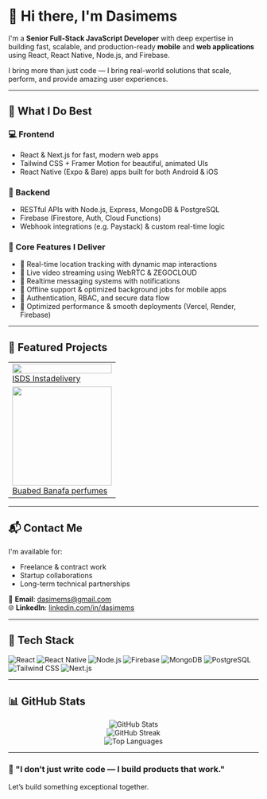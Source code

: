 # 👋 Hi there, I'm Dasimems

I'm a **Senior Full-Stack JavaScript Developer** with deep expertise in building fast, scalable, and production-ready **mobile** and **web applications** using React, React Native, Node.js, and Firebase.

I bring more than just code — I bring real-world solutions that scale, perform, and provide amazing user experiences.

---

## 🚀 What I Do Best

### 💻 Frontend
- React & Next.js for fast, modern web apps
- Tailwind CSS + Framer Motion for beautiful, animated UIs
- React Native (Expo & Bare) apps built for both Android & iOS

### 🧠 Backend
- RESTful APIs with Node.js, Express, MongoDB & PostgreSQL
- Firebase (Firestore, Auth, Cloud Functions)
- Webhook integrations (e.g. Paystack) & custom real-time logic

### 🔧 Core Features I Deliver
- 📍 Real-time location tracking with dynamic map interactions
- 🎥 Live video streaming using WebRTC & ZEGOCLOUD
- 💬 Realtime messaging systems with notifications
- 📲 Offline support & optimized background jobs for mobile apps
- 🔐 Authentication, RBAC, and secure data flow
- 🚀 Optimized performance & smooth deployments (Vercel, Render, Firebase)

---

## 📂 Featured Projects

<table>
  <tr>
    <td><a href="https://https://instadelivery.org" target="_blank"><img src="[https://instadelivery.org/meta.png](https://github.com/dasimems/dasimems/blob/main/instadelivery-logo.svg" width="100%"/> <br /> ISDS Instadelivery</a></td>
  </tr>
  <tr>
    <td><a href="https://banafa-94m3w.ondigitalocean.app" target="_blank"><img src="https://banafa-94m3w.ondigitalocean.app/meta_image.png" width="200"/> <br /> Buabed Banafa perfumes</a></td>
  </tr>
<!--   <tr>
    <td><a href="https://play.dasimems.tech" target="_blank"><img src="https://play.dasimems.tech/meta.png" width="100%"/></a></td>
  </tr> -->
</table>

---

## 📬 Contact Me

I'm available for:
- Freelance & contract work
- Startup collaborations
- Long-term technical partnerships

📧 **Email**: [dasimems@gmail.com](mailto:dasimems@gmail.com)  
🌐 **LinkedIn**: [linkedin.com/in/dasimems](https://linkedin.com/in/dasimems)

---

## 🧠 Tech Stack

![React](https://img.shields.io/badge/-React-61DAFB?logo=react&logoColor=white&style=flat-square)
![React Native](https://img.shields.io/badge/-React%20Native-61DAFB?logo=react&logoColor=white&style=flat-square)
![Node.js](https://img.shields.io/badge/-Node.js-339933?logo=node.js&logoColor=white&style=flat-square)
![Firebase](https://img.shields.io/badge/-Firebase-FFCA28?logo=firebase&logoColor=white&style=flat-square)
![MongoDB](https://img.shields.io/badge/-MongoDB-47A248?logo=mongodb&logoColor=white&style=flat-square)
![PostgreSQL](https://img.shields.io/badge/-PostgreSQL-336791?logo=postgresql&logoColor=white&style=flat-square)
![Tailwind CSS](https://img.shields.io/badge/-Tailwind%20CSS-06B6D4?logo=tailwind-css&logoColor=white&style=flat-square)
![Next.js](https://img.shields.io/badge/-Next.js-000000?logo=next.js&logoColor=white&style=flat-square)

---

## 📊 GitHub Stats

<p align="center">
  <img src="https://github-readme-stats.vercel.app/api?username=dasimems&show_icons=true&theme=radical" alt="GitHub Stats" />
  <br/>
  <img src="https://github-readme-streak-stats.herokuapp.com?user=dasimems&theme=radical&hide_border=true" alt="GitHub Streak" />
  <br/>
  <img src="https://github-readme-stats.vercel.app/api/top-langs/?username=dasimems&layout=compact&theme=radical" alt="Top Languages" />
</p>

---

### 🧭 "I don’t just write code — I build products that work."

Let’s build something exceptional together.
